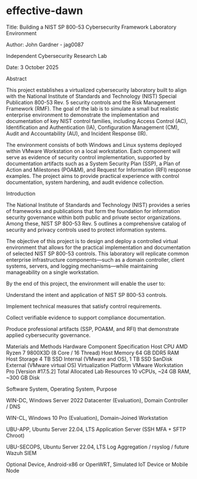 # effective-dawn

Title:
Building a NIST SP 800-53 Cybersecurity Framework Laboratory Environment

Author:
John Gardner - jag0087

Independent Cybersecurity Research Lab

Date:
3 October 2025


Abstract

This project establishes a virtualized cybersecurity laboratory built to align with the National Institute of Standards and Technology (NIST) Special Publication 800-53 Rev. 5 security controls and the Risk Management Framework (RMF). The goal of the lab is to simulate a small but realistic enterprise environment to demonstrate the implementation and documentation of key NIST control families, including Access Control (AC), Identification and Authentication (IA), Configuration Management (CM), Audit and Accountability (AU), and Incident Response (IR).

The environment consists of both Windows and Linux systems deployed within VMware Workstation on a local workstation. Each component will serve as evidence of security control implementation, supported by documentation artifacts such as a System Security Plan (SSP), a Plan of Action and Milestones (POA&M), and Request for Information (RFI) response examples. The project aims to provide practical experience with control documentation, system hardening, and audit evidence collection.


Introduction

The National Institute of Standards and Technology (NIST) provides a series of frameworks and publications that form the foundation for information security governance within both public and private sector organizations. Among these, NIST SP 800-53 Rev. 5 outlines a comprehensive catalog of security and privacy controls used to protect information systems.

The objective of this project is to design and deploy a controlled virtual environment that allows for the practical implementation and documentation of selected NIST SP 800-53 controls. This laboratory will replicate common enterprise infrastructure components—such as a domain controller, client systems, servers, and logging mechanisms—while maintaining manageability on a single workstation.

By the end of this project, the environment will enable the user to:

Understand the intent and application of NIST SP 800-53 controls.

Implement technical measures that satisfy control requirements.

Collect verifiable evidence to support compliance documentation.

Produce professional artifacts (SSP, POA&M, and RFI) that demonstrate applied cybersecurity governance.


Materials and Methods
Hardware
Component	Specification
Host CPU	AMD Ryzen 7 9800X3D (8 Core / 16 Thread)
Host Memory	64 GB DDR5 RAM
Host Storage	4 TB SSD Internal (VMware and OS), 1 TB SSD SanDisk External (VMware virtual OS)
Virtualization Platform	VMware Workstation Pro [Version #17.5.2]
Total Allocated Lab Resources	10 vCPUs, ~24 GB RAM, ~300 GB Disk


Software
System,	Operating System,	Purpose

WIN-DC,	Windows Server 2022 Datacenter (Evaluation),	Domain Controller / DNS

WIN-CL,	Windows 10 Pro (Evaluation),	Domain-Joined Workstation

UBU-APP,	Ubuntu Server 22.04, LTS	Application Server (SSH MFA + SFTP Chroot)

UBU-SECOPS,	Ubuntu Server 22.04, LTS	Log Aggregation / rsyslog / future Wazuh SIEM

Optional Device,	Android-x86 or OpenWRT,	Simulated IoT Device or Mobile Node
